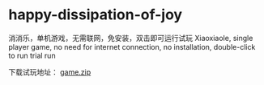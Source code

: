 # happy-dissipation-of-joy
消消乐，单机游戏，无需联网，免安装，双击即可运行试玩
Xiaoxiaole, single player game, no need for internet connection, no installation, double-click to run trial run

下载试玩地址：
<a href="https://github.com/user-attachments/files/17968058/game.zip">game.zip</a>
